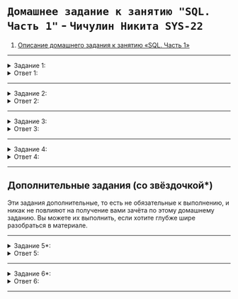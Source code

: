 # `Домашнее задание к занятию "SQL. Часть 1"` - `Чичулин Никита SYS-22`



1. [Описание домашнего задания к занятию «SQL. Часть 1»](https://github.com/netology-code/sdb-homeworks/blob/main/12-03.md)

---
<details>
   <summary> Задание 1: </summary>
Получите уникальные названия районов из таблицы с адресами, которые начинаются на “K” и заканчиваются на “a” и не содержат пробелов.
</details>

<details>
   <summary> Ответ 1: </summary>
  
```sql
SELECT DISTINCT district
FROM address
WHERE district LIKE 'K%a' AND district NOT LIKE '% %';
```

</details>

---

<details>
   <summary> Задание 2: </summary>
Получите из таблицы платежей за прокат фильмов информацию по платежам, которые выполнялись в промежуток с 15 июня 2005 года по 18 июня 2005 года **включительно** и стоимость которых превышает 10.00.
</details>

<details>
   <summary> Ответ 2: </summary>
  
```sql
SELECT amount, payment_date
FROM payment
WHERE CAST(payment_date AS DATE) BETWEEN 20050614 AND 20050618 AND amount > 10.00;
```

</details>

---

<details>
   <summary> Задание 3: </summary>
Получите последние пять аренд фильмов.
</details>

<details>
   <summary> Ответ 3: </summary>
  
```sql
SELECT *
FROM rental
ORDER BY rental_id DESC
LIMIT 5;
```

</details>

---

<details>
   <summary> Задание 4: </summary>
Одним запросом получите активных покупателей, имена которых Kelly или Willie. 

Сформируйте вывод в результат таким образом:
- все буквы в фамилии и имени из верхнего регистра переведите в нижний регистр,
- замените буквы 'll' в именах на 'pp'.
</details>

<details>
   <summary> Ответ 4: </summary>
  
```sql
SELECT LOWER(REPLACE(first_name, 'LL', 'PP')) AS Имя, LOWER(last_name) AS Фамилия
FROM customer
WHERE active = 1 AND (first_name LIKE 'Kelly' OR first_name LIKE 'Willie');
```

</details>

---

## Дополнительные задания (со звёздочкой*)
Эти задания дополнительные, то есть не обязательные к выполнению, и никак не повлияют на получение вами зачёта по этому домашнему заданию. Вы можете их выполнить, если хотите глубже шире разобраться в материале.

---

<details>
   <summary> Задание 5*: </summary>
Выведите Email каждого покупателя, разделив значение Email на две отдельных колонки: в первой колонке должно быть значение, указанное до @, во второй — значение, указанное после @.
</details>


<details>
   <summary> Ответ 5: </summary>
  
```sql
SELECT SUBSTRING_INDEX(email,'@',1) AS address, SUBSTRING_INDEX(email,'@',-1) AS domen
FROM customer;
```

</details>

---

<details>
   <summary> Задание 6*: </summary>
Доработайте запрос из предыдущего задания, скорректируйте значения в новых колонках: первая буква должна быть заглавной, остальные — строчными.
</details>


<details>
   <summary> Ответ 6: </summary>
  
```sql
SELECT CONCAT(UPPER(LEFT(LOWER(SUBSTRING_INDEX(email,'@',1)),1)), substr(LOWER(SUBSTRING_INDEX(email,'@',1)), 2)) AS address, 
CONCAT(UPPER(LEFT(SUBSTRING_INDEX(email,'@',-1),1)), substr(SUBSTRING_INDEX(email,'@',-1), 2)) AS domen
FROM customer;
```

</details>

---
